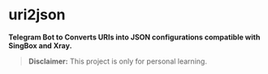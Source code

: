 # uri2json
**Telegram Bot to Converts URIs into JSON configurations compatible with SingBox and Xray.**

> **Disclaimer:** This project is only for personal learning.
